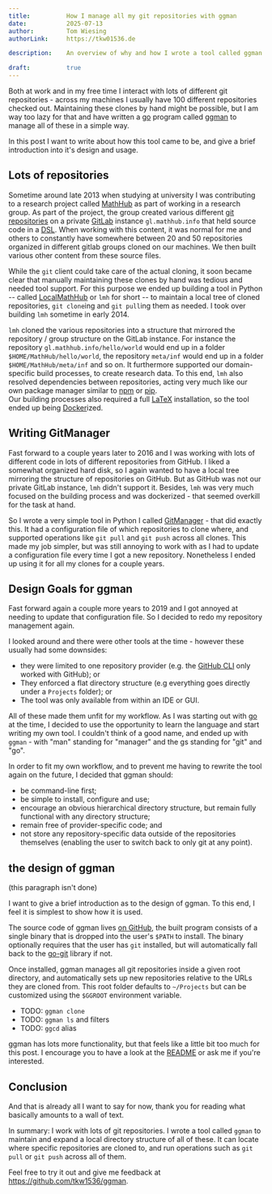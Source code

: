 ```yaml
---
title:          How I manage all my git repositories with ggman
date:           2025-07-13
author:         Tom Wiesing 
authorLink:     https://tkw01536.de

description:    An overview of why and how I wrote a tool called ggman to manage all my git repositories. 

draft:          true
---
```


Both at work and in my free time I interact with lots of different git repositories - across my machines I usually have 100 different repositories checked out. 
Maintaining these clones by hand might be possible, but I am way too lazy for that and have written a [go](http://go.dev) program called [ggman](https://github.com/tkw1536/ggman) to manage all of these in a simple way. 

In this post I want to write about how this tool came to be, and give a brief introduction into it's design and usage.   

## Lots of repositories

Sometime around late 2013 when studying at university I was contributing to a research project called [MathHub](https://mathhub.info/) as part of working in a research group. 
As part of the project, the group created various different [git repositories](https://en.wikipedia.org/wiki/Git) on a private [GitLab](https://about.gitlab.com) instance `gl.mathhub.info` that held source code in a [DSL](https://en.wikipedia.org/wiki/Domain-specific_language). 
When working with this content, it was normal for me and others to constantly have somewhere between 20 and 50 repositories organized in different gitlab groups cloned on our machines. 
We then built various other content from these source files. 

While the `git` client could take care of the actual cloning, it soon became clear that manually maintaining these clones by hand was tedious and needed tool support. 
For this purpose we ended up building a tool in Python -- called [LocalMathHub](https://github.com/MathHubInfo/Legacy-localmh) or `lmh` for short -- to maintain a local tree of cloned repositories, `git clone`ing and `git pull`ing them as needed. 
I took over building `lmh` sometime in early 2014. 

`lmh` cloned the various repositories into a structure that mirrored the repository / group structure on the GitLab instance.
For instance the repository `gl.mathhub.info/hello/world` would end up in a folder `$HOME/MathHub/hello/world`, the repository `meta/inf` would end up in a folder `$HOME/MathHub/meta/inf` and so on.
It furthermore supported our domain-specific build processes, to create research data. 
To this end, `lmh` also resolved dependencies between repositories, acting very much like our own package manager similar to [npm](https://www.npmjs.com) or [pip](https://pypi.org/project/pip/).  
Our building processes also required a full [LaTeX](https://en.wikipedia.org/wiki/LaTeX) installation, so the tool ended up being [Docker](https://www.docker.com)ized. 

## Writing GitManager 

Fast forward to a couple years later to 2016 and I was working with lots of different code in lots of different repositories from GitHub. 
I liked a somewhat organized hard disk, so I again wanted to have a local tree mirroring the structure of repositories on GitHub. 
But as GitHub was not our private GitLab instance, `lmh` didn't support it.
Besides, `lmh` was very much focused on the building process and was dockerized - that seemed overkill for the task at hand. 

So I wrote a very simple tool in Python I called [GitManager](https://github.com/tkw1536/GitManager) - that did exactly this. 
It had a configuration file of which repositories to clone where, and supported operations like `git pull` and `git push` across all clones. 
This made my job simpler, but was still annoying to work with as I had to update a configuration file every time I got a new repository. 
Nonetheless I ended up using it for all my clones for a couple years. 

## Design Goals for ggman

Fast forward again a couple more years to 2019 and I got annoyed at needing to update that configuration file. 
So I decided to redo my repository management again. 

I looked around and there were other tools at the time - however these usually had some downsides:
- they were limited to one repository provider (e.g. the [GitHub CLI](http://cli.github.com) only worked with GitHub); or
- They enforced a flat directory structure (e.g everything goes directly under a `Projects` folder); or
- The tool was only available from within an IDE or GUI.

All of these made them unfit for my workflow. 
As I was starting out with [go](https://go.dev) at the time, I decided to use the opportunity to learn the language and start writing my own tool. 
I couldn't think of a good name, and ended up with `ggman` - with "man" standing for "manager" and the gs standing for "git" and "go". 

In order to fit my own workflow, and to prevent me having to rewrite the tool again on the future, I decided that ggman should:

- be command-line first;
- be simple to install, configure and use;
- encourage an obvious hierarchical directory structure, but remain fully functional with any directory structure;
- remain free of provider-specific code; and
- not store any repository-specific data outside of the repositories themselves (enabling the user to switch back to only git at any point).

## the design of ggman

(this paragraph isn't done)

I want to give a brief introduction as to the design of ggman. 
To this end, I feel it is simplest to show how it is used. 

The source code of ggman lives [on GitHub](https://github.com/tkw1536/ggman), the built program consists of a single binary that is dropped into the user's `$PATH` to install.
The binary optionally requires that the user has `git` installed, but will automatically fall back to the [go-git](https://github.com/go-git/go-git) library if not. 

Once installed, ggman manages all git repositories inside a given root directory, and automatically sets up new repositories relative to the URLs they are cloned from. 
This root folder defaults to `~/Projects` but can be customized using the `$GGROOT` environment variable. 

- TODO: `ggman clone`
- TODO: `ggman ls` and filters
- TODO: `ggcd` alias

ggman has lots more functionality, but that feels like a little bit too much for this post. 
I encourage you to have a look at the [README](https://github.com/tkw1536/ggman?tab=readme-ov-file#ggman) or ask me if you're interested. 

## Conclusion

And that is already all I want to say for now, thank you for reading what basically amounts to a wall of text. 

In summary: I work with lots of git repositories.
I wrote a tool called `ggman` to maintain and expand a local directory structure of all of these. 
It can locate where specific repositories are cloned to, and run operations such as `git pull` or `git push` across all of them. 

Feel free to try it out and give me feedback at https://github.com/tkw1536/ggman. 
